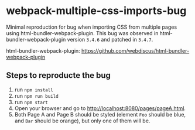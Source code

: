 # webpack-multiple-css-imports-bug
 Minimal reproduction for bug when importing CSS from multiple pages using html-bundler-webpack-plugin.  This bug was observed in html-bundler-webpack-plugin version `3.4.6` and patched in `3.4.7`.

html-bundler-webpack-plugin: https://github.com/webdiscus/html-bundler-webpack-plugin

## Steps to reproducte the bug
1. run `npm install` 
2. run `npm run build`
3. run `npm start`
4. Open your browser and go to [http://localhost:8080/pages/pageA.html](http://localhost:8080/pages/pageA.html).
5. Both Page A and Page B should be styled (element `Foo` should be blue, and `Bar` should be orange), but only one of them will be.  
